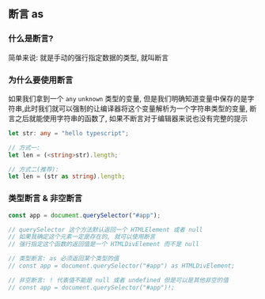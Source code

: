 ## 断言 as

### 什么是断言?

简单来说: 就是手动的强行指定数据的类型, 就叫断言

### 为什么要使用断言

如果我们拿到一个 `any` `unknown` 类型的变量, 但是我们明确知道变量中保存的是字符串,此时我们就可以强制的让编译器将这个变量解析为一个字符串类型的变量, 断言之后就能使用字符串的函数了, 如果不断言对于编辑器来说也没有完整的提示

```typescript
let str: any = "hello typescript";

// 方式一:
let len = (<string>str).length;

// 方式二(推荐):
let len = (str as string).length;
```

### 类型断言 & 非空断言

```typescript
const app = document.querySelector("#app");

// querySelector 这个方法默认返回一个 HTMLElement 或者 null
// 如果我确定这个元素一定是存在的, 就可以使用断言
// 强行指定这个函数的返回值是一个 HTMLDivElement 而不是 null

// 类型断言: as 必须返回某个类型的值
// const app = document.querySelector("#app") as HTMLDivElement;

// 非空断言: ! 代表值不能是 null 或者 undefined 但是可以是其他非空的值
// const app = document.querySelector("#app")!;

```
